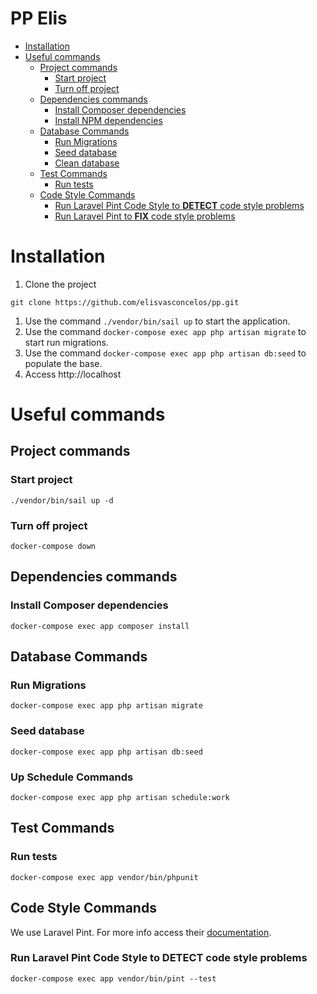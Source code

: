 # PP Elis

- [Installation](#installation)
- [Useful commands](#useful-commands)
    - [Project commands](#project-commands)
        - [Start project](#start-project)
        - [Turn off project](#turn-off-project)
    - [Dependencies commands](#dependencies-commands)
        - [Install Composer dependencies](#install-composer-dependencies)
        - [Install NPM dependencies](#install-npm-dependencies)
    - [Database Commands](#database-commands)
        - [Run Migrations](#run-migrations)
        - [Seed database](#seed-database)
        - [Clean database](#clean-database)
    - [Test Commands](#test-commands)
        - [Run tests](#run-tests)
    - [Code Style Commands](#code-style-commands)
        - [Run Laravel Pint Code Style to **DETECT** code style problems](#run-laravel-pint-code-style-to-detect-code-style-problems)
        - [Run Laravel Pint to **FIX** code style problems](#run-laravel-pint-to-fix-code-style-problems)


# Installation
1. Clone the project
```shell
git clone https://github.com/elisvasconcelos/pp.git
```
1. Use the command `./vendor/bin/sail up` to start the application.
2. Use the command `docker-compose exec app php artisan migrate` to start run migrations.
3. Use the command `docker-compose exec app php artisan db:seed` to populate the base.
4. Access http://localhost

# Useful commands
## Project commands
### Start project
```shell
./vendor/bin/sail up -d
```
### Turn off project
```shell
docker-compose down
```

## Dependencies commands
### Install Composer dependencies
```shell
docker-compose exec app composer install
```

## Database Commands
### Run Migrations
```shell
docker-compose exec app php artisan migrate
```
### Seed database
```shell
docker-compose exec app php artisan db:seed
```
### Up Schedule Commands
```shell
docker-compose exec app php artisan schedule:work
```

## Test Commands
### Run tests
```shell
docker-compose exec app vendor/bin/phpunit
```
## Code Style Commands
We use Laravel Pint. For more info access their [documentation](https://laravel.com/docs/10.x/pint).
### Run Laravel Pint Code Style to **DETECT** code style problems
```shell
docker-compose exec app vendor/bin/pint --test
```
